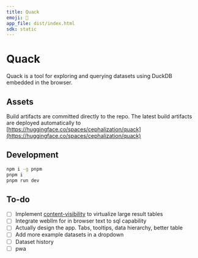 ```yaml
---
title: Quack
emoji: 🦆
app_file: dist/index.html
sdk: static
---
```


# Quack

Quack is a tool for exploring and querying datasets using DuckDB embedded in the browser.

## Assets

Build artifacts are committed directly to the repo.
The latest build artifacts are deployed automatically to [https://huggingface.co/spaces/cephalization/quack](https://huggingface.co/spaces/cephalization/quack)

## Development

```bash
npm i -g pnpm
pnpm i
pnpm run dev
```
## To-do 

- [ ] Implement [content-visibility](https://web.dev/articles/content-visibility#skipping_rendering_work_with_content-visibility) to virtualize large result tables
- [ ] Integrate webllm for in browser text to sql capability
- [ ] Actually design the app. Tabs, tooltips, data hierarchy, better table
- [ ] Add more example datasets in a dropdown
- [ ] Dataset history
- [ ] pwa
